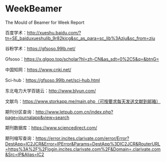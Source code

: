 # WeekBeamer
The Mould of Beamer for Week Report 



百度学术：http://xueshu.baidu.com/?tn=SE_baiduxueshulib_9r82kicg&sc_as_para=sc_lib%3Azju&sc_from=zju

谷粉学术：https://gfsoso.99lb.net/

Gfsoso：https://x.glgoo.top/scholar?hl=zh-CN&as_sdt=0%2C5&q=&btnG=

中国知网：https://www.cnki.net/

Sci-hub：https://gfsoso.99lb.net/sci-hub.html

东北电力大学百链云：http://www.blyun.com/

文献鸟：https://www.storkapp.me/main.php（可按要求每天发送文献到邮箱）

期刊分区查询：http://www.letpub.com.cn/index.php?page=journalapp&view=search

期刊数据库：https://www.sciencedirect.com/

期刊缩写查询：https://error.incites.clarivate.com/error/Error?DestApp=IC2JCR&Error=IPError&Params=DestApp%3DIC2JCR&RouterURL=https%3A%2F%2Flogin.incites.clarivate.com%2F&Domain=.clarivate.com&Src=IP&Alias=IC2

